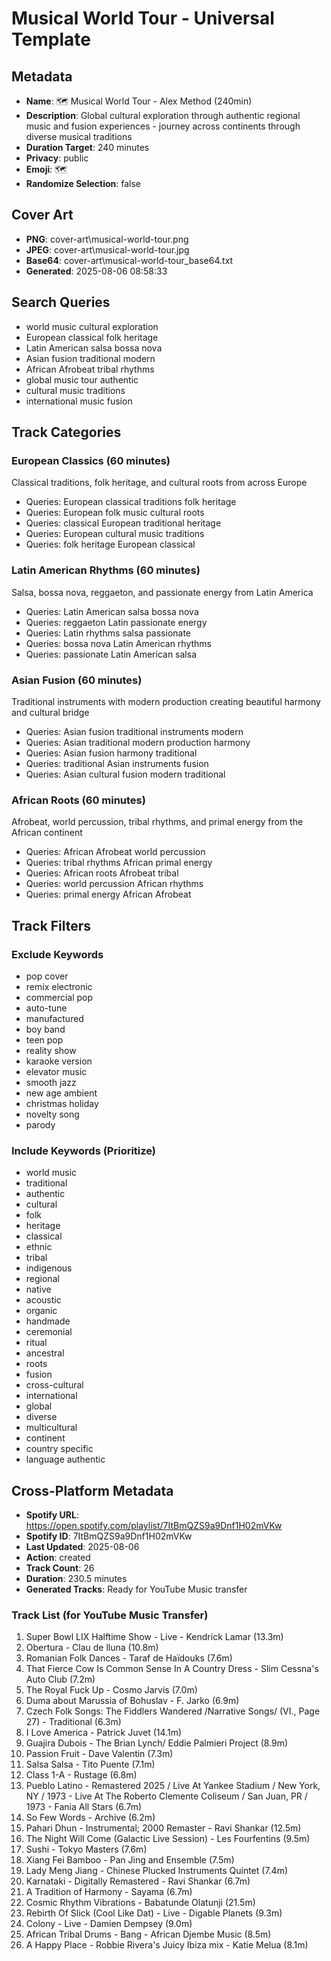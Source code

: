 # Musical World Tour - Universal Template

## Metadata

- **Name**: 🗺️ Musical World Tour - Alex Method (240min)
- **Description**: Global cultural exploration through authentic regional music and fusion experiences - journey across continents through diverse musical traditions
- **Duration Target**: 240 minutes
- **Privacy**: public
- **Emoji**: 🗺️
- **Randomize Selection**: false


## Cover Art
- **PNG**: cover-art\musical-world-tour.png
- **JPEG**: cover-art\musical-world-tour.jpg
- **Base64**: cover-art\musical-world-tour_base64.txt
- **Generated**: 2025-08-06 08:58:33

## Search Queries
- world music cultural exploration
- European classical folk heritage
- Latin American salsa bossa nova
- Asian fusion traditional modern
- African Afrobeat tribal rhythms
- global music tour authentic
- cultural music traditions
- international music fusion

## Track Categories

### European Classics (60 minutes)
Classical traditions, folk heritage, and cultural roots from across Europe
- Queries: European classical traditions folk heritage
- Queries: European folk music cultural roots
- Queries: classical European traditional heritage
- Queries: European cultural music traditions
- Queries: folk heritage European classical

### Latin American Rhythms (60 minutes)
Salsa, bossa nova, reggaeton, and passionate energy from Latin America
- Queries: Latin American salsa bossa nova
- Queries: reggaeton Latin passionate energy
- Queries: Latin rhythms salsa passionate
- Queries: bossa nova Latin American rhythms
- Queries: passionate Latin American salsa

### Asian Fusion (60 minutes)
Traditional instruments with modern production creating beautiful harmony and cultural bridge
- Queries: Asian fusion traditional instruments modern
- Queries: Asian traditional modern production harmony
- Queries: Asian fusion harmony traditional
- Queries: traditional Asian instruments fusion
- Queries: Asian cultural fusion modern traditional

### African Roots (60 minutes)
Afrobeat, world percussion, tribal rhythms, and primal energy from the African continent
- Queries: African Afrobeat world percussion
- Queries: tribal rhythms African primal energy
- Queries: African roots Afrobeat tribal
- Queries: world percussion African rhythms
- Queries: primal energy African Afrobeat

## Track Filters

### Exclude Keywords
- pop cover
- remix electronic
- commercial pop
- auto-tune
- manufactured
- boy band
- teen pop
- reality show
- karaoke version
- elevator music
- smooth jazz
- new age ambient
- christmas holiday
- novelty song
- parody

### Include Keywords (Prioritize)
- world music
- traditional
- authentic
- cultural
- folk
- heritage
- classical
- ethnic
- tribal
- indigenous
- regional
- native
- acoustic
- organic
- handmade
- ceremonial
- ritual
- ancestral
- roots
- fusion
- cross-cultural
- international
- global
- diverse
- multicultural
- continent
- country specific
- language authentic


## Cross-Platform Metadata
- **Spotify URL**: https://open.spotify.com/playlist/7ItBmQZS9a9Dnf1H02mVKw
- **Spotify ID**: 7ItBmQZS9a9Dnf1H02mVKw
- **Last Updated**: 2025-08-06
- **Action**: created
- **Track Count**: 26
- **Duration**: 230.5 minutes
- **Generated Tracks**: Ready for YouTube Music transfer

### Track List (for YouTube Music Transfer)
 1. Super Bowl LIX Halftime Show - Live - Kendrick Lamar (13.3m)
 2. Obertura - Clau de lluna (10.8m)
 3. Romanian Folk Dances - Taraf de Haïdouks (7.6m)
 4. That Fierce Cow Is Common Sense In A Country Dress - Slim Cessna's Auto Club (7.2m)
 5. The Royal Fuck Up - Cosmo Jarvis (7.0m)
 6. Duma about Marussia of Bohuslav - F. Jarko (6.9m)
 7. Czech Folk Songs: The Fiddlers Wandered /Narrative Songs/ (VI., Page 27) - Traditional (6.3m)
 8. I Love America - Patrick Juvet (14.1m)
 9. Guajira Dubois - The Brian Lynch/ Eddie Palmieri Project (8.9m)
10. Passion Fruit - Dave Valentin (7.3m)
11. Salsa Salsa - Tito Puente (7.1m)
12. Class 1-A - Rustage (6.8m)
13. Pueblo Latino - Remastered 2025 / Live At Yankee Stadium / New York, NY / 1973 - Live At The Roberto Clemente Coliseum / San Juan, PR / 1973 - Fania All Stars (6.7m)
14. So Few Words - Archive (6.2m)
15. Pahari Dhun - Instrumental; 2000 Remaster - Ravi Shankar (12.5m)
16. The Night Will Come (Galactic Live Session) - Les Fourfentins (9.5m)
17. Sushi - Tokyo Masters (7.6m)
18. Xiang Fei Bamboo - Pan Jing and Ensemble (7.5m)
19. Lady Meng Jiang - Chinese Plucked Instruments Quintet (7.4m)
20. Karnataki - Digitally Remastered - Ravi Shankar (6.7m)
21. A Tradition of Harmony - Sayama (6.7m)
22. Cosmic Rhythm Vibrations - Babatunde Olatunji (21.5m)
23. Rebirth Of Slick (Cool Like Dat) - Live - Digable Planets (9.3m)
24. Colony - Live - Damien Dempsey (9.0m)
25. African Tribal Drums - Bang - African Djembe Music (8.5m)
26. A Happy Place - Robbie Rivera's Juicy Ibiza mix - Katie Melua (8.1m)
